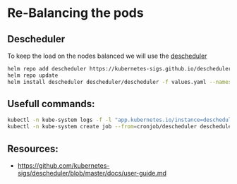 # Re-Balancing the pods

## Descheduler

To keep the load on the nodes balanced we will use the
[descheduler](https://github.com/kubernetes-sigs/descheduler)

``` bash
helm repo add descheduler https://kubernetes-sigs.github.io/descheduler/
helm repo update
helm install descheduler descheduler/descheduler -f values.yaml --namespace kube-system --version v0.24.0
```

## Usefull commands:

```bash
kubectl -n kube-system logs -f -l "app.kubernetes.io/instance=descheduler"
kubectl -n kube-system create job --from=cronjob/descheduler descheduler-im
```


## Resources:

* https://github.com/kubernetes-sigs/descheduler/blob/master/docs/user-guide.md